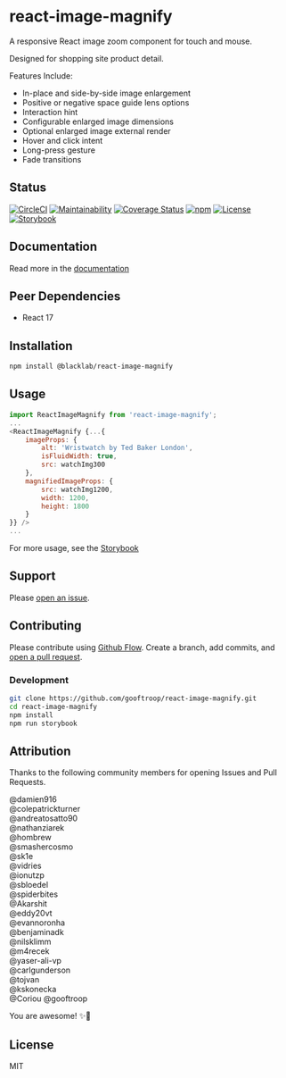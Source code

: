 react-image-magnify
===

A responsive React image zoom component for touch and mouse.

Designed for shopping site product detail.

Features Include:
* In-place and side-by-side image enlargement
* Positive or negative space guide lens options
* Interaction hint
* Configurable enlarged image dimensions
* Optional enlarged image external render
* Hover and click intent
* Long-press gesture
* Fade transitions

## Status
[![CircleCI](https://circleci.com/gh/gooftroop/react-image-magnify/tree/master.svg?style=svg)](https://circleci.com/gh/gooftroop/react-image-magnify/tree/master)
[![Maintainability](https://api.codeclimate.com/v1/badges/4e91d32af87836dce581/maintainability)](https://codeclimate.com/github/gooftroop/react-image-magnify/maintainability)
[![Coverage Status](https://coveralls.io/repos/github/gooftroop/react-image-magnify/badge.svg?branch=master)](https://coveralls.io/github/gooftroop/react-image-magnify?branch=master)
[![npm](https://img.shields.io/npm/v/@blacklab/react-image-magnify.svg)](https://www.npmjs.com/package/@blacklab/react-image-magnify)
[![License](https://img.shields.io/badge/license-MIT-blue.svg)](https://opensource.org/licenses/MIT)
[![Storybook](https://cdn.jsdelivr.net/gh/storybookjs/brand@main/badge/badge-storybook.svg)](https://gooftroop.github.io/react-image-magnify)

## Documentation
Read more in the [documentation](https://gooftroop.github.io/react-image-magnify)

## Peer Dependencies

- React 17

## Installation

```sh
npm install @blacklab/react-image-magnify
```

## Usage

```JavaScript
import ReactImageMagnify from 'react-image-magnify';
...
<ReactImageMagnify {...{
    imageProps: {
        alt: 'Wristwatch by Ted Baker London',
        isFluidWidth: true,
        src: watchImg300
    },
    magnifiedImageProps: {
        src: watchImg1200,
        width: 1200,
        height: 1800
    }
}} />
...
```

For more usage, see the [Storybook](https://gooftroop.github.io/react-image-magnify)

## Support

Please [open an issue](https://github.com/ethanselzer/react-image-magnify/issues).

## Contributing

Please contribute using [Github Flow](https://guides.github.com/introduction/flow/). Create a branch,
add commits, and [open a pull request](https://github.com/ethanselzer/react-image-magnify/compare/).

### Development

```sh
git clone https://github.com/gooftroop/react-image-magnify.git
cd react-image-magnify
npm install
npm run storybook
```

## Attribution

Thanks to the following community members for opening Issues and Pull Requests.

@damien916  
@colepatrickturner  
@andreatosatto90  
@nathanziarek  
@hombrew  
@smashercosmo  
@sk1e  
@vidries  
@ionutzp  
@sbloedel  
@spiderbites  
@Akarshit  
@eddy20vt  
@evannoronha  
@benjaminadk  
@nilsklimm  
@m4recek  
@yaser-ali-vp  
@carlgunderson  
@tojvan  
@kskonecka  
@Coriou 
@gooftroop 

You are awesome! ✨💫

## License

MIT
